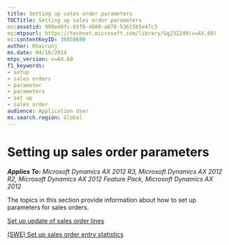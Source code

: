 ```yaml
---
title: Setting up sales order parameters
TOCTitle: Setting up sales order parameters
ms:assetid: 999e48fc-65f8-4088-a878-53615b5e47c3
ms:mtpsurl: https://technet.microsoft.com/library/Gg232249(v=AX.60)
ms:contentKeyID: 36058699
author: Khairunj
ms.date: 04/18/2014
mtps_version: v=AX.60
f1_keywords:
- setup
- sales orders
- parameter
- parameters
- set up
- sales order
audience: Application User
ms.search.region: Global
---
```


# Setting up sales order parameters 


_**Applies To:** Microsoft Dynamics AX 2012 R3, Microsoft Dynamics AX 2012 R2, Microsoft Dynamics AX 2012 Feature Pack, Microsoft Dynamics AX 2012_

The topics in this section provide information about how to set up parameters for sales orders.

[Set up update of sales order lines](set-up-update-of-sales-order-lines.md)

[(SWE) Set up sales order entry statistics](swe-set-up-sales-order-entry-statistics.md)

  


